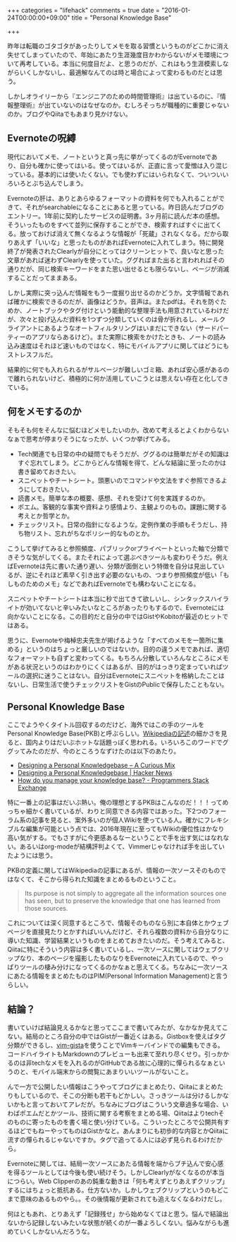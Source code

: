 +++
categories = "lifehack"
comments = true
date = "2016-01-24T00:00:00+09:00"
title = "Personal Knowledge Base"

+++

昨年は転職のゴタゴタがあったりしてメモを取る習慣というものがどこかに消え失せてしまっていたので、年始にあたり生涯幾度目かわからないがメモ環境について再考している。本当に何度目だよ、と思うのだが、これはもう生涯模索しながらいくしかないし、最適解なんてのは時と場合によって変わるものだとは思う。

しかしオライリーから『エンジニアのための時間管理術』は出ているのに、『情報整理術』が出ていないのはなぜなのか。むしろそっちが職種的に重要じゃないのか。ブログやQiitaでもあまり見かけない。

## Evernoteの呪縛

現代においてメモ、ノートというと真っ先に挙がってくるのがEvernoteであり、自分も確かに使ってはいる。使ってはいるが、正直に言って愛憎は入り混じっている。基本的には使いたくない。でも使わずにはいられなくて、ついついいろいろとぶち込んでしまう。

Evernoteの肝は、ありとあらゆるフォーマットの資料を何でも入れることができて、それがsearchableになることにあると思っている。昨日読んだブログのエントリー。1年前に契約したサービスの証明書。3ヶ月前に読んだ本の感想。そういったものをすべて並列に保存することができ、検索すればすぐに出てくる。放っておけば消えて無くなるような情報が「死蔵」されなくなる。だから取りあえず「いいな」と思ったものがあればEvernoteに入れてしまう。特に開発終了が発表されたClearlyが自分にとってはクリーンヒットで、良いなと思った文章があれば迷わずClearlyを使っていた。ググればまた出ると言われればその通りだが、同じ検索キーワードをまた思い出せるとも限らないし、ページが消滅することだってままある。

しかし実際に突っ込んだ情報をもう一度掘り出せるのかどうか。文字情報であれば確かに検索できるのだが、画像はどうか。音声は。またpdfは。それを防ぐためか、ノートブックやタグ付けという能動的な整理手法も用意されているわけだが、次々と投げ込んだ資料を1つずつ分類していくのは骨が折れるし、メールクライアントにあるようなオートフィルタリングはいまだにできない（サードパーティーのアプリならあるけど）。また実際に検索をかけたときも、ノートの読み込み速度はそれほど速いものではなく、特にモバイルアプリに関してはどうにもストレスフルだ。

結果的に何でも入れられるがサルベージが難しいゴミ箱、あれば安心感があるので離れられないけど、積極的に何か活用していこうとは思えない存在と化してきている。

## 何をメモするのか

そもそも何をそんなに悩むほどメモしたいのか。改めて考えるとよくわからないなぁで思考が停まりそうになったが、いくつか挙げてみる。

* Tech関連でも日常の中の疑問でもそうだが、ググるのは簡単だがその知識はすぐ忘れてしまう。どこからどんな情報を得て、どんな結論に至ったのかは書き留めておきたい。
* スニペットやチートシート。頭悪いのでコマンドや文法をすぐ参照できるようにしておきたい。
* 読書メモ。簡単な本の概要、感想、それを受けて何を実践するのか。
* ポエム。客観的な事実や資料より感情より、主観よりのもの。課題に関する考えとか哲学とか。
* チェックリスト。日常の指針になるような。定例作業の手順もそうだし、持ち物リスト、忘れがちなポリシー的なものとか。

こうして挙げてみると参照頻度、パブリックorプライベートといった軸で分類できそうな気がしてくる。またそれによって選ぶべきツールも変わりそうだ。例えばEvernoteは先に書いた通り遅い、分類が面倒という特徴を自分は見出しているが、逆にそれほど素早く引き出す必要のないもの、つまり参照頻度が低い「もしものためのメモ」などであればEvernoteでも構わないことになる。

スニペットやチートシートは本当に秒で出てきて欲しいし、シンタックスハイライトが効いてないと辛いみたいなところがあったりもするので、Evernoteには向かないことになる。この目的だと自分の中ではGistやKobitoが最近のヒットではある。

思うに、Evernoteや梅棹忠夫先生が掲げるような「すべてのメモを一箇所に集める」というのはちょっと厳しいのではないか。目的の違うメモであれば、適切なフォーマットも自ずと変わってくる。もちろん分散していろんなところにメモがある状況というのはわかりにくくはあるが、目的がはっきり定まっていればツールの選択に迷うことはない。自分はEvernoteにスニペットを格納したことはないし、日常生活で使うチェックリストをGistのPublicで保存したこともない。

## Personal Knowledge Base

ここでようやくタイトル回収するのだけど、海外ではこの手のツールをPersonal Knowledge Base(PKB)と呼ぶらしい。[Wikipediaの記述](https://en.wikipedia.org/wiki/Personal_knowledge_base)の細かさを見ると、国内よりはだいぶホットな話題っぽく思われる。いろいろこのワードでググッてみたのだが、今のところうなずけたのは以下のあたり。

* [Designing a Personal Knowledgebase – A Curious Mix](http://www.acuriousmix.com/2014/09/03/designing-a-personal-knowledgebase/)
* [Designing a Personal Knowledgebase | Hacker News](https://news.ycombinator.com/item?id=8270759)
* [How do you manage your knowledge base? - Programmers Stack Exchange](http://programmers.stackexchange.com/questions/729/how-do-you-manage-your-knowledge-base)

特に一番上の記事はだいぶ熱い。俺の理想とするPKBはこんなのだ！！！ってめっちゃ細かく書いているが、わりと同意できる内容ではあった。下2つのフォーラム系の記事を見ると、案外多いのが個人Wikiを使っている人。確かにフレキシブルな編集が可能という点では、2016年現在に至ってもWikiの優位性はかなり高い気がする。でもさすがに今更感あるなーということで手を出す気にはなれない。あるいはorg-modeが結構評判よくて、Vimmerじゃなければ手を出していたようには思う。

PKBの定義に関してはWikipediaの記事にあるが、情報の一次ソースそのものではなくて、そこから得られた知識をまとめるものということ。

> Its purpose is not simply to aggregate all the information sources one has seen, but to preserve the knowledge that one has learned from those sources.

これについては深く同意するところで、情報そのものなら別に本自体とかウェブページを直接見たりとかすればいいんだけど、それら複数の資料から自分なりに導いた知識、学習結果というものをまとめておきたいのだ。そう考えてみると、Qiitaに特にそういう内容は多く書いているし、一次ソースに関してはウェブクリップなり、本のページを撮影したものなりをEvernoteに入れているので、やっぱりツールの棲み分けになってくるのかなぁと思えてくる。ちなみに一次ソースにあたる情報をまとめたものはPIM(Personal Information Management)と言うらしい。

## 結論？

書いていけば結論見えるかなと思ってここまで書いてみたが、なかなか見えてこない。結局のところ自分の中ではGistが一番近くはある。Gistboxを使えばタグ分類ができるし、[vim-gista](https://github.com/lambdalisue/vim-gista)を使うことでVimキーバインドでの編集もできる。コードハイライトもMarkdownのプレビューも出来て至れり尽くせり。引っかかるのは非techなメモを入れるのがGitHubである故に心理的に憚られるなぁというのと、モバイル端末からの閲覧にあまりいいツールがないこと。

んで一方で公開したい情報はこうやってブログにまとめたり、Qiitaにまとめたりもしているので、そこの分断も若干もどかしい。さっきツールは分けるしかないかもと言っておいてアレだが。ちなみにブログはこういう文章過多な場合、いわばポエムだとかツール、技術に関する考察をまとめる場、Qiitaはよりtechそのものに寄ったものを書く場と使い分けている。こういったところで公開共有するほどでもねーやってものはGistかなと。あんまりにも初歩的な内容とかQiitaに流すの憚られるじゃないですか。タグで追ってる人には必ず見られるわけだから。

Evernoteに関しては、結局一次ソースにあたる情報を端からブチ込んで安心感を得るツールとしては今後も使い続けそう。しかしClearlyがなくなるのが本当につらい。Web Clipperのあの鈍重な動きは「何も考えずとりあえずクリップ」するにはちょっと抵抗ある。仕方ないか。しかしウェブクリップというのもどこまで意味のあるものやら。。その後情報が更新されても追えなくなるわけだし。

何はともあれ、とりあえず「記録残せ」から始めなくてはと思う。悩んで結論出ないから記録しないみたいな状態が続くのが一番よろしくない。悩みながらも進めていくしかないんだろうな。


